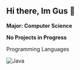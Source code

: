 ## Hi there, Im Gus 👋


**Major: Computer Science**

**No Projects in Progress**

Programming Languages 

![Java](\Users\gustm\Downloads\Java.ico)


